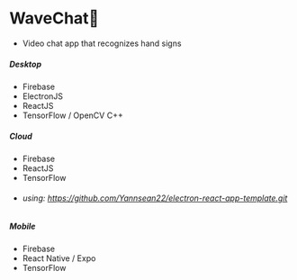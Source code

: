 # WaveChat👋
* Video chat app that recognizes hand signs 
##### Desktop
  * Firebase
  * ElectronJS
  * ReactJS
  * TensorFlow / OpenCV C++

##### Cloud
  * Firebase
  * ReactJS
  * TensorFlow
  * ###### using: https://github.com/Yannsean22/electron-react-app-template.git
    
##### Mobile
  * Firebase
  * React Native / Expo
  * TensorFlow
